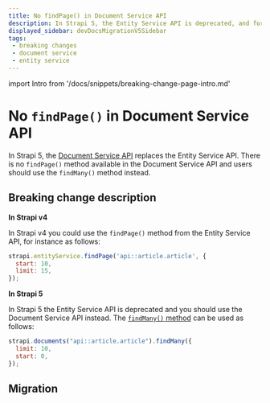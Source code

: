 ```yaml
---
title: No findPage() in Document Service API
description: In Strapi 5, the Entity Service API is deprecated, and for the findPage() method you should use the Document Service API's findMany() method instead.
displayed_sidebar: devDocsMigrationV5Sidebar
tags:
 - breaking changes
 - document service
 - entity service
---
```


import Intro from '/docs/snippets/breaking-change-page-intro.md'

# No `findPage()` in Document Service API

In Strapi 5, the [Document Service API](/dev-docs/api/document-service) replaces the Entity Service API. There is no `findPage()` method available in the Document Service API and users should use the `findMany()` method instead.
<Intro />

## Breaking change description

<SideBySideContainer>

<SideBySideColumn>

**In Strapi v4**

In Strapi v4 you could use the `findPage()` method from the Entity Service API, for instance as follows: 

```jsx
strapi.entityService.findPage('api::article.article', {
  start: 10,
  limit: 15,
});
```

</SideBySideColumn>

<SideBySideColumn>

**In Strapi 5**

In Strapi 5 the Entity Service API is deprecated and you should use the Document Service API instead. The [`findMany()` method](/dev-docs/api/document-service/sort-pagination#pagination) can be used as follows:

```jsx
strapi.documents("api::article.article").findMany({
  limit: 10,
  start: 0,
});
```

</SideBySideColumn>

</SideBySideContainer>

## Migration

<!-- TODO: update this part — will there be a codemod? -->

